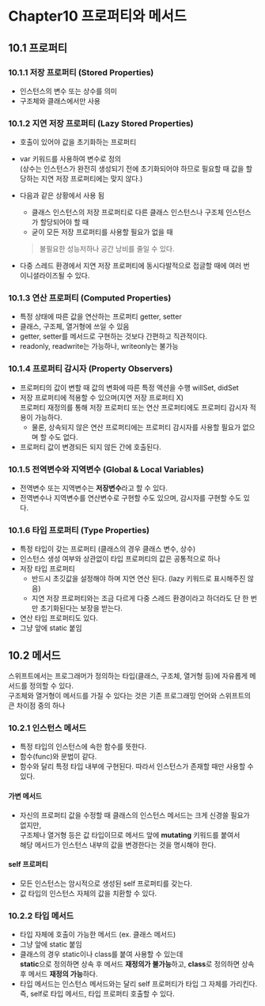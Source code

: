 # Chapter10 프로퍼티와 메서드  

## 10.1 프로퍼티
### 10.1.1 저장 프로퍼티 (Stored Properties)  
- 인스턴스의 변수 또는 상수를 의미  
- 구조체와 클래스에서만 사용  

### 10.1.2 지연 저장 프로퍼티 (Lazy Stored Properties)  
- 호출이 있어야 값을 초기화하는 프로퍼티
- var 키워드를 사용하여 변수로 정의 </br> (상수는 인스턴스가 완전히 생성되기 전에 초기화되어야 하므로 필요할 때 값을 할당하는 지연 저장 프로퍼티에는 맞지 않다.)
- 다음과 같은 상황에서 사용 됨
	- 클래스 인스턴스의 저장 프로퍼티로 다른 클래스 인스턴스나 구조체 인스턴스가 할당되어야 할 때
	- 굳이 모든 저장 프로퍼티를 사용할 필요가 없을 때

   > 불필요한 성능저하나 공간 낭비를 줄일 수 있다.
- 다중 스레드 환경에서 지연 저장 프로퍼티에 동시다발적으로 접글할 때에 여러 번 이니셜라이즈될 수 있다.

### 10.1.3 연산 프로퍼티 (Computed Properties)
- 특정 상태에 따른 값을 연산하는 프로퍼티 getter, setter  
- 클래스, 구조체, 열거형에 쓰일 수 있음  
- getter, setter를 메서드로 구현하는 것보다 간편하고 직관적이다.
- readonly, readwrite는 가능하나, writeonly는 불가능

### 10.1.4 프로퍼티 감시자 (Property Observers)  
- 프로퍼티의 값이 변할 때 값의 변화에 따른 특정 액션을 수행 willSet, didSet
- 저장 프로퍼티에 적용할 수 있으며(지연 저장 프로퍼티 X)  
  프로퍼티 재정의를 통해 저장 프로퍼티 또는 연산 프로퍼티에도 프로퍼티 감시자 적용이 가능하다.  
  - 물론, 상속되지 않은 연산 프로퍼티에는 프로퍼티 감시자를 사용할 필요가 없으며 할 수도 없다.    
- 프로퍼티 값이 변경되든 되지 않든 간에 호출된다.

### 10.1.5 전역변수와 지역변수 (Global & Local Variables)
- 전역변수 또는 지역변수는 **저장변수**라고 할 수 있다.
- 전역변수나 지역변수를 연산변수로 구현할 수도 있으며, 감시자를 구현할 수도 있다.

### 10.1.6 타입 프로퍼티 (Type Properties)
- 특정 타입이 갖는 프로퍼티 (클래스의 경우 클래스 변수, 상수)  
- 인스턴스 생성 여부와 상관없이 타입 프로퍼티의 값은 공통적으로 하나
- 저장 타입 프로퍼티
	- 반드시 초깃값을 설정해야 하며 지연 연산 된다. (lazy 키워드로 표시해주진 않음)
	- 지연 저장 프로퍼티와는 조금 다르게 다중 스레드 환경이라고 하더라도 단 한 번만 초기화된다는 보장을 받는다.
- 연산 타입 프로퍼티도 있다.  
- 그냥 앞에 static 붙임  

## 10.2 메서드  
스위프트에서는 프로그래머가 정의하는 타입(클래스, 구조체, 열거형 등)에 자유롭게 메서드를 정의할 수 있다.  
구조체와 열거형이 메서드를 가질 수 있다는 것은 기존 프로그래밍 언어와 스위프트의 큰 차이점 중의 하나  

### 10.2.1 인스턴스 메서드  
- 특정 타입의 인스턴스에 속한 함수를 뜻한다.  
- 함수(func)와 문법이 같다.  
- 함수와 달리 특정 타입 내부에 구현된다. 따라서 인스턴스가 존재할 때만 사용할 수 있다.  

#### 가변 메서드  
- 자신의 프로퍼티 값을 수정할 때 클래스의 인스턴스 메서드는 크게 신경쓸 필요가 없지만,  
  구조체나 열거형 등은 값 타입이므로 메서드 앞에 **mutating** 키워드를 붙여서  
  해당 메서드가 인스턴스 내부의 값을 변경한다는 것을 명시해야 한다.  

#### self 프로퍼티
- 모든 인스턴스는 암시적으로 생성된 self 프로퍼티를 갖는다.  
- 값 타입의 인스턴스 자체의 값을 치환할 수 있다.  

### 10.2.2 타입 메서드  
- 타입 자체에 호출이 가능한 메서드 (ex. 클래스 메서드)  
- 그냥 앞에 static 붙임  
- 클래스의 경우 static이나 class를 붙여 사용할 수 있는데  
  **static**으로 정의하면 상속 후 메서드 **재정의가 불가능**하고, **class**로 정의하면 상속 후 메서드 **재정의 가능**하다.  
- 타입 메서드는 인스턴스 메서드와는 달리 self 프로퍼티가 타입 그 자체를 가리킨다. 즉, self로 타입 메서드, 타입 프로퍼티 호출할 수 있다.  

